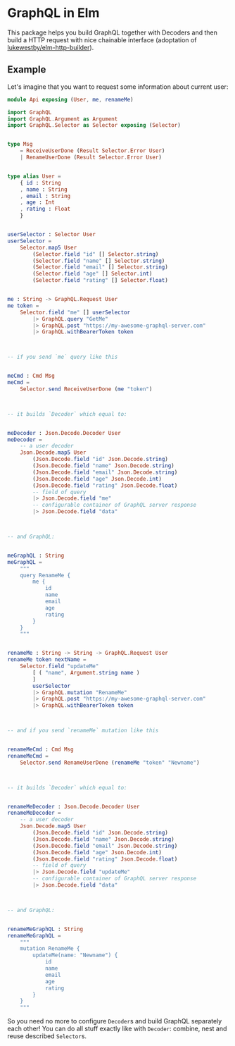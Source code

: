 # GraphQL in Elm

This package helps you build GraphQL together with Decoders
and then build a HTTP request with nice chainable interface
(adoptation of [lukewestby/elm-http-builder][elm-http-builder]).

## Example

Let's imagine that you want to request some information about current user:

```elm
module Api exposing (User, me, renameMe)

import GraphQL
import GraphQL.Argument as Argument
import GraphQL.Selector as Selector exposing (Selector)


type Msg
    = ReceiveUserDone (Result Selector.Error User)
    | RenameUserDone (Result Selector.Error User)


type alias User =
    { id : String
    , name : String
    , email : String
    , age : Int
    , rating : Float
    }


userSelector : Selector User
userSelector =
    Selector.map5 User
        (Selector.field "id" [] Selector.string)
        (Selector.field "name" [] Selector.string)
        (Selector.field "email" [] Selector.string)
        (Selector.field "age" [] Selector.int)
        (Selector.field "rating" [] Selector.float)


me : String -> GraphQL.Request User
me token =
    Selector.field "me" [] userSelector
        |> GraphQL.query "GetMe"
        |> GraphQL.post "https://my-awesome-graphql-server.com"
        |> GraphQL.withBearerToken token



-- if you send `me` query like this


meCmd : Cmd Msg
meCmd =
    Selector.send ReceiveUserDone (me "token")



-- it builds `Decoder` which equal to:


meDecoder : Json.Decode.Decoder User
meDecoder =
    -- a user decoder
    Json.Decode.map5 User
        (Json.Decode.field "id" Json.Decode.string)
        (Json.Decode.field "name" Json.Decode.string)
        (Json.Decode.field "email" Json.Decode.string)
        (Json.Decode.field "age" Json.Decode.int)
        (Json.Decode.field "rating" Json.Decode.float)
        -- field of query
        |> Json.Decode.field "me"
        -- configurable container of GraphQL server response
        |> Json.Decode.field "data"



-- and GraphQL:


meGraphQL : String
meGraphQL =
    """
    query RenameMe {
        me {
            id
            name
            email
            age
            rating
        }
    }
    """


renameMe : String -> String -> GraphQL.Request User
renameMe token nextName =
    Selector.field "updateMe"
        [ ( "name", Argument.string name )
        ]
        userSelector
        |> GraphQL.mutation "RenameMe"
        |> GraphQL.post "https://my-awesome-graphql-server.com"
        |> GraphQL.withBearerToken token



-- and if you send `renameMe` mutation like this


renameMeCmd : Cmd Msg
renameMeCmd =
    Selector.send RenameUserDone (renameMe "token" "Newname")



-- it builds `Decoder` which equal to:


renameMeDecoder : Json.Decode.Decoder User
renameMeDecoder =
    -- a user decoder
    Json.Decode.map5 User
        (Json.Decode.field "id" Json.Decode.string)
        (Json.Decode.field "name" Json.Decode.string)
        (Json.Decode.field "email" Json.Decode.string)
        (Json.Decode.field "age" Json.Decode.int)
        (Json.Decode.field "rating" Json.Decode.float)
        -- field of query
        |> Json.Decode.field "updateMe"
        -- configurable container of GraphQL server response
        |> Json.Decode.field "data"



-- and GraphQL:


renameMeGraphQL : String
renameMeGraphQL =
    """
    mutation RenameMe {
        updateMe(name: "Newname") {
            id
            name
            email
            age
            rating
        }
    }
    """
```

So you need no more to configure `Decoder`s and build GraphQL separately each other!
You can do all stuff exactly like with `Decoder`: combine, nest and reuse described `Selector`s.



[elm-http-builder]: https://github.com/lukewestby/elm-http-builder
